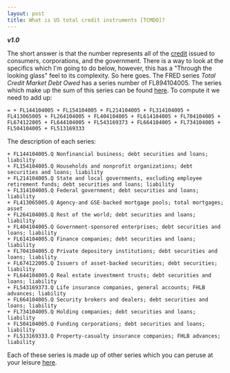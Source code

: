 ```yaml
---
layout: post
title: What is US total credit instruments [TCMDO]?
---
```


**_v1.0_**

The short answer is that the number represents all of the [credit](http://hackeconomics.com/what-is-credit/) issued to consumers, corporations, and the government. There is a way to look at the specifics which I'm going to do below, however, this has a "Through the looking glass" feel to its complexity. So here goes. The FRED series _Total Credit Market Debt Owed_ has a series number of FL894104005. The series which make up the sum of this series can be found [here](https://www.federalreserve.gov/apps/fof/SeriesAnalyzer.aspx?s=FL894104005&t=). To compute it we need to add up:

```
= + FL144104005 + FL154104005 + FL214104005 + FL314104005 + FL413065005 + FL264104005 + FL404104005 + FL614104005 + FL704104005 + FL674122005 + FL644104005 + FL543169373 + FL664104005 + FL734104005 + FL504104005 + FL513169333
```

The description of each series:

```
+ FL144104005.Q	Nonfinancial business; debt securities and loans; liability
+ FL154104005.Q	Households and nonprofit organizations; debt securities and loans; liability
+ FL214104005.Q	State and local governments, excluding employee retirement funds; debt securities and loans; liability
+ FL314104005.Q	Federal government; debt securities and loans; liability
+ FL413065005.Q	Agency-and GSE-backed mortgage pools; total mortgages; asset
+ FL264104005.Q	Rest of the world; debt securities and loans; liability
+ FL404104005.Q	Government-sponsored enterprises; debt securities and loans; liability
+ FL614104005.Q	Finance companies; debt securities and loans; liability
+ FL704104005.Q	Private depository institutions; debt securities and loans; liability
+ FL674122005.Q	Issuers of asset-backed securities; debt securities; liability
+ FL644104005.Q	Real estate investment trusts; debt securities and loans; liability
+ FL543169373.Q	Life insurance companies, general accounts; FHLB advances; liability
+ FL664104005.Q	Security brokers and dealers; debt securities and loans; liability
+ FL734104005.Q	Holding companies; debt securities and loans; liability
+ FL504104005.Q	Funding corporations; debt securities and loans; liability
+ FL513169333.Q	Property-casualty insurance companies; FHLB advances; liability
```

Each of these series is made up of other series which you can peruse at your leisure [here](https://www.federalreserve.gov/apps/fof/SeriesAnalyzer.aspx?s=FL894104005&t=).

